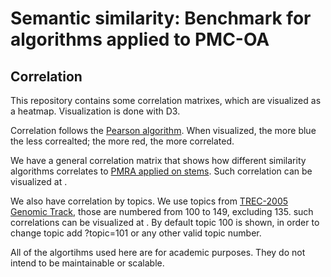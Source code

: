 Semantic similarity: Benchmark for algorithms applied to PMC-OA
=====================

Correlation
----------

This repository contains some correlation matrixes, which are visualized as a heatmap. Visualization is done with D3.

Correlation follows the <a href="http://en.wikipedia.org/wiki/Pearson_product-moment_correlation_coefficient">Pearson algorithm</a>. When visualized, the more blue the less correalted; the more red, the more correlated.

We have a general correlation matrix that shows how different similarity algorithms correlates to <a href="http://www.biomedcentral.com/1471-2105/8/423">PMRA applied on stems</a>. Such correlation can be visualized at <a href=""></a>.

We also have correlation by topics. We use topics from <a href="http://trec.nist.gov/pubs/trec14/t14_proceedings.html">TREC-2005 Genomic Track</a>, those are numbered from 100 to 149, excluding 135. such correlations can be visualized at <a href=""></a>. By default topic 100 is shown, in order to change topic add ?topic=101 or any other valid topic number.

All of the algortihms used here are for academic purposes. They do not intend to be maintainable or scalable.

